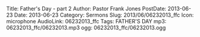 Title: Father's Day - part 2
Author: Pastor Frank Jones
PostDate: 2013-06-23
Date: 2013-06-23
Category: Sermons
Slug: 2013/06/06232013_ffc
Icon: microphone
AudioLink: 06232013_ffc
Tags: FATHER'S DAY
mp3: 06232013_ffc/06232013.mp3
ogg: 06232013_ffc/06232013.ogg
